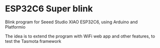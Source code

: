 # ESP32C6 Super blink
Blink program for Seeed Studio XIAO ESP32C6, using Arduino and Platformio

The idea is to extend the program with WiFi web app and other features, to test the Tasmota framework
